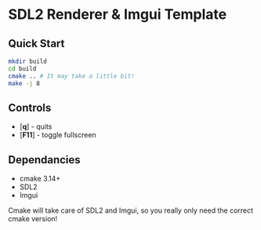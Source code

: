 # SDL2 Renderer & Imgui Template

## Quick Start
```bash
mkdir build
cd build
cmake .. # It may take a little bit!
make -j 8
```

## Controls
- [**q**]   - quits
- [**F11**] - toggle fullscreen


## Dependancies
- cmake 3.14+
- SDL2
- Imgui

Cmake will take care of SDL2 and Imgui, so you really only need the correct cmake version! 
